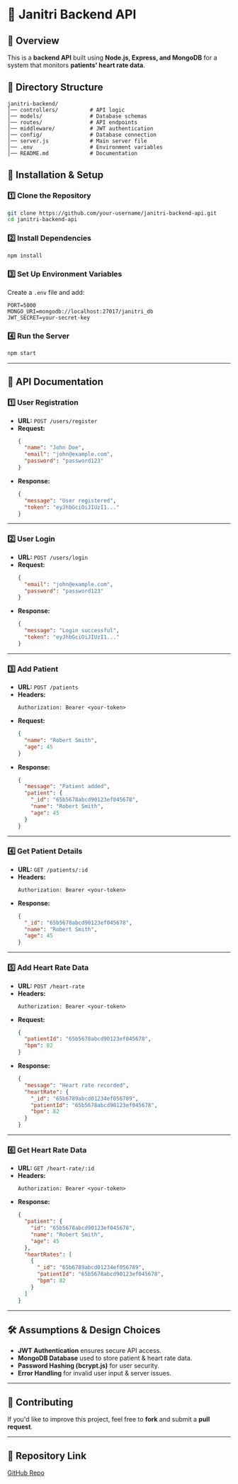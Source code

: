 # 🚀 Janitri Backend API

## 📌 Overview
This is a **backend API** built using **Node.js, Express, and MongoDB** for a system that monitors **patients' heart rate data**.

## 📂 Directory Structure
```
janitri-backend/
│── controllers/          # API logic
│── models/               # Database schemas
│── routes/               # API endpoints
│── middleware/           # JWT authentication
│── config/               # Database connection
│── server.js             # Main server file
│── .env                  # Environment variables
│── README.md             # Documentation
```

## 🔧 **Installation & Setup**
### **1️⃣ Clone the Repository**
```sh
git clone https://github.com/your-username/janitri-backend-api.git
cd janitri-backend-api
```

### **2️⃣ Install Dependencies**
```sh
npm install
```

### **3️⃣ Set Up Environment Variables**
Create a `.env` file and add:
```
PORT=5000
MONGO_URI=mongodb://localhost:27017/janitri_db
JWT_SECRET=your-secret-key
```

### **4️⃣ Run the Server**
```sh
npm start
```

---

## 📌 **API Documentation**
### **1️⃣ User Registration**
- **URL:** `POST /users/register`
- **Request:**
  ```json
  {
    "name": "John Doe",
    "email": "john@example.com",
    "password": "password123"
  }
  ```
- **Response:**
  ```json
  {
    "message": "User registered",
    "token": "eyJhbGciOiJIUzI1..."
  }
  ```

---

### **2️⃣ User Login**
- **URL:** `POST /users/login`
- **Request:**
  ```json
  {
    "email": "john@example.com",
    "password": "password123"
  }
  ```
- **Response:**
  ```json
  {
    "message": "Login successful",
    "token": "eyJhbGciOiJIUzI1..."
  }
  ```

---

### **3️⃣ Add Patient**
- **URL:** `POST /patients`
- **Headers:**
  ```
  Authorization: Bearer <your-token>
  ```
- **Request:**
  ```json
  {
    "name": "Robert Smith",
    "age": 45
  }
  ```
- **Response:**
  ```json
  {
    "message": "Patient added",
    "patient": {
      "_id": "65b5678abcd90123ef045678",
      "name": "Robert Smith",
      "age": 45
    }
  }
  ```

---

### **4️⃣ Get Patient Details**
- **URL:** `GET /patients/:id`
- **Headers:**
  ```
  Authorization: Bearer <your-token>
  ```
- **Response:**
  ```json
  {
    "_id": "65b5678abcd90123ef045678",
    "name": "Robert Smith",
    "age": 45
  }
  ```

---

### **5️⃣ Add Heart Rate Data**
- **URL:** `POST /heart-rate`
- **Headers:**
  ```
  Authorization: Bearer <your-token>
  ```
- **Request:**
  ```json
  {
    "patientId": "65b5678abcd90123ef045678",
    "bpm": 82
  }
  ```
- **Response:**
  ```json
  {
    "message": "Heart rate recorded",
    "heartRate": {
      "_id": "65b6789abcd01234ef056789",
      "patientId": "65b5678abcd90123ef045678",
      "bpm": 82
    }
  }
  ```

---

### **6️⃣ Get Heart Rate Data**
- **URL:** `GET /heart-rate/:id`
- **Headers:**
  ```
  Authorization: Bearer <your-token>
  ```
- **Response:**
  ```json
  {
    "patient": {
      "id": "65b5678abcd90123ef045678",
      "name": "Robert Smith",
      "age": 45
    },
    "heartRates": [
      {
        "_id": "65b6789abcd01234ef056789",
        "patientId": "65b5678abcd90123ef045678",
        "bpm": 82
      }
    ]
  }
  ```

---

## 🛠 **Assumptions & Design Choices**
- **JWT Authentication** ensures secure API access.
- **MongoDB Database** used to store patient & heart rate data.
- **Password Hashing (bcrypt.js)** for user security.
- **Error Handling** for invalid user input & server issues.

---

## 🤝 **Contributing**
If you'd like to improve this project, feel free to **fork** and submit a **pull request**.

---

## 🔗 **Repository Link**
[GitHub Repo](https://github.com/KRITHIKus/Janitri-Task.git)

